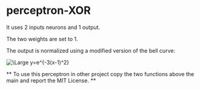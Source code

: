 # perceptron-XOR
It uses 2 inputs neurons and 1 output.

The two weights are set to 1.

The output is normalized using a modified version of the bell curve:

<img src="https://latex.codecogs.com/svg.latex?\Large&space;y=e^{-3(x-1)^2}" title="\Large y=e^{-3(x-1)^2}" />

** To use this perceptron in other project copy the two functions above the main and report the MIT License. **
